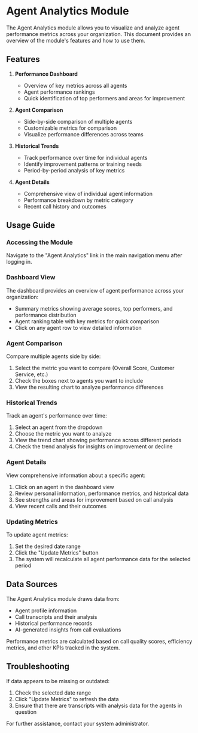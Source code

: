 # Agent Analytics Module

The Agent Analytics module allows you to visualize and analyze agent performance metrics across your organization. This document provides an overview of the module's features and how to use them.

## Features

1. **Performance Dashboard**
   - Overview of key metrics across all agents
   - Agent performance rankings
   - Quick identification of top performers and areas for improvement

2. **Agent Comparison**
   - Side-by-side comparison of multiple agents
   - Customizable metrics for comparison
   - Visualize performance differences across teams

3. **Historical Trends**
   - Track performance over time for individual agents
   - Identify improvement patterns or training needs
   - Period-by-period analysis of key metrics

4. **Agent Details**
   - Comprehensive view of individual agent information
   - Performance breakdown by metric category
   - Recent call history and outcomes

## Usage Guide

### Accessing the Module

Navigate to the "Agent Analytics" link in the main navigation menu after logging in.

### Dashboard View

The dashboard provides an overview of agent performance across your organization:
- Summary metrics showing average scores, top performers, and performance distribution
- Agent ranking table with key metrics for quick comparison
- Click on any agent row to view detailed information

### Agent Comparison

Compare multiple agents side by side:
1. Select the metric you want to compare (Overall Score, Customer Service, etc.)
2. Check the boxes next to agents you want to include
3. View the resulting chart to analyze performance differences

### Historical Trends

Track an agent's performance over time:
1. Select an agent from the dropdown
2. Choose the metric you want to analyze
3. View the trend chart showing performance across different periods
4. Check the trend analysis for insights on improvement or decline

### Agent Details

View comprehensive information about a specific agent:
1. Click on an agent in the dashboard view
2. Review personal information, performance metrics, and historical data
3. See strengths and areas for improvement based on call analysis
4. View recent calls and their outcomes

### Updating Metrics

To update agent metrics:
1. Set the desired date range
2. Click the "Update Metrics" button
3. The system will recalculate all agent performance data for the selected period

## Data Sources

The Agent Analytics module draws data from:
- Agent profile information
- Call transcripts and their analysis
- Historical performance records
- AI-generated insights from call evaluations

Performance metrics are calculated based on call quality scores, efficiency metrics, and other KPIs tracked in the system.

## Troubleshooting

If data appears to be missing or outdated:
1. Check the selected date range
2. Click "Update Metrics" to refresh the data
3. Ensure that there are transcripts with analysis data for the agents in question

For further assistance, contact your system administrator. 